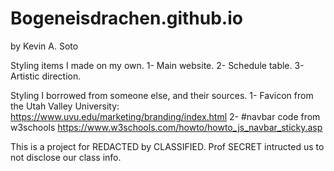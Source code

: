 # Bogeneisdrachen.github.io

by Kevin A. Soto

Styling items I made on my own.
    1- Main website.
    2- Schedule table.
    3- Artistic direction.

Styling I borrowed from someone else, and their sources.
    1- Favicon from the Utah Valley University: https://www.uvu.edu/marketing/branding/index.html
    2- #navbar code from w3schools https://www.w3schools.com/howto/howto_js_navbar_sticky.asp

This is a project for REDACTED by CLASSIFIED. Prof SECRET intructed us to not disclose our class info.
